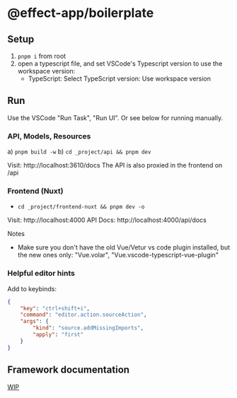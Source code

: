 # @effect-app/boilerplate

## Setup

1. `pnpm i` from root
2. open a typescript file, and set VSCode's Typescript version to use the workspace version:
   - TypeScript: Select TypeScript version: Use workspace version

## Run

Use the VSCode "Run Task", "Run UI".
Or see below for running manually.

### API, Models, Resources

a) `pnpm build -w`
b) `cd _project/api && pnpm dev`

Visit: http://localhost:3610/docs
The API is also proxied in the frontend on /api

### Frontend (Nuxt)

- `cd _project/frontend-nuxt && pnpm dev -o`

Visit: http://localhost:4000
API Docs: http://localhost:4000/api/docs

Notes

- Make sure you don't have the old Vue/Vetur vs code plugin installed, but the new ones only: "Vue.volar", "Vue.vscode-typescript-vue-plugin"

### Helpful editor hints

Add to keybinds:

```json
{
    "key": "ctrl+shift+i",
    "command": "editor.action.sourceAction",
    "args": {
        "kind": "source.addMissingImports",
        "apply": "first"
    }
}
```

## Framework documentation

[WIP](https://github.com/effect-ts-app/docs)
